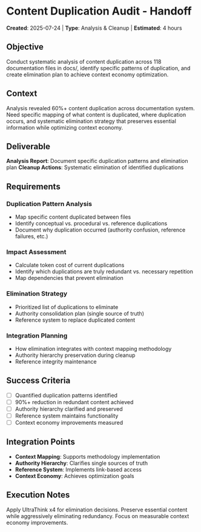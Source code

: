 # Content Duplication Audit - Handoff

**Created**: 2025-07-24 | **Type**: Analysis & Cleanup | **Estimated**: 4 hours

## Objective

Conduct systematic analysis of content duplication across 118 documentation files in docs/, identify specific patterns of duplication, and create elimination plan to achieve context economy optimization.

## Context

Analysis revealed 60%+ content duplication across documentation system. Need specific mapping of what content is duplicated, where duplication occurs, and systematic elimination strategy that preserves essential information while optimizing context economy.

## Deliverable

**Analysis Report**: Document specific duplication patterns and elimination plan
**Cleanup Actions**: Systematic elimination of identified duplications

## Requirements

### Duplication Pattern Analysis
- Map specific content duplicated between files
- Identify conceptual vs. procedural vs. reference duplications
- Document why duplication occurred (authority confusion, reference failures, etc.)

### Impact Assessment
- Calculate token cost of current duplications
- Identify which duplications are truly redundant vs. necessary repetition
- Map dependencies that prevent elimination

### Elimination Strategy
- Prioritized list of duplications to eliminate
- Authority consolidation plan (single source of truth)
- Reference system to replace duplicated content

### Integration Planning
- How elimination integrates with context mapping methodology
- Authority hierarchy preservation during cleanup
- Reference integrity maintenance

## Success Criteria

- [ ] Quantified duplication patterns identified
- [ ] 90%+ reduction in redundant content achieved
- [ ] Authority hierarchy clarified and preserved
- [ ] Reference system maintains functionality
- [ ] Context economy improvements measured

## Integration Points

- **Context Mapping**: Supports methodology implementation
- **Authority Hierarchy**: Clarifies single sources of truth
- **Reference System**: Implements link-based access
- **Context Economy**: Achieves optimization goals

## Execution Notes

Apply UltraThink x4 for elimination decisions. Preserve essential content while aggressively eliminating redundancy. Focus on measurable context economy improvements.